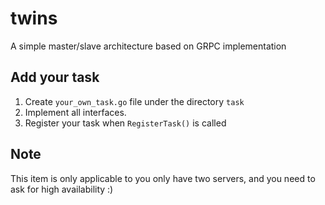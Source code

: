 # twins

A simple master/slave architecture based on GRPC implementation

## Add your task

1. Create `your_own_task.go` file under the directory `task`
2. Implement all interfaces.
3. Register your task when `RegisterTask()` is called

## Note

This item is only applicable to you only have two servers, and you need to ask for high availability :)